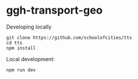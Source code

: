 # ggh-transport-geo


Developing locally
```
git clone https://github.com/schoolofcities/tts
cd tts
npm install
```

Local development:

```
npm run dev
```